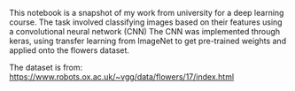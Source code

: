 This notebook is a snapshot of my work from university for a deep learning course.
The task involved classifying images based on their features using a convolutional neural network (CNN)
The CNN was implemented through keras, using transfer learning from ImageNet to get pre-trained weights and applied onto the flowers dataset.

The dataset is from: https://www.robots.ox.ac.uk/~vgg/data/flowers/17/index.html
